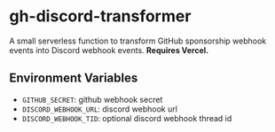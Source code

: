 # gh-discord-transformer

A small serverless function to transform GitHub sponsorship webhook events into Discord webhook events.
**Requires Vercel.**

## Environment Variables

- `GITHUB_SECRET`: github webhook secret
- `DISCORD_WEBHOOK_URL`: discord webhook url
- `DISCORD_WEBHOOK_TID`: optional discord webhook thread id
